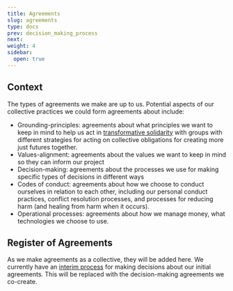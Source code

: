 ```yaml
---
title: Agreements
slug: agreements
type: docs
prev: decision_making_process
next:
weight: 4
sidebar:
  open: true
---
```


## Context
The types of agreements we make are up to us. Potential aspects of our collective practices we could form agreements about include:
- Grounding-principles: agreements about what principles we want to keep in mind to help us act in [transformative solidarity](https://commonslibrary.org/solidarity-the-past-present-and-future-of-a-world-changing-idea/) with groups with different strategies for acting on collective obligations for creating more just futures together.
- Values-alignment: agreements about the values we want to keep in mind so they can inform our project
- Decision-making: agreements about the processes we use for making specific types of decisions in different ways
- Codes of conduct: agreements about how we choose to conduct ourselves in relation to each other, including our personal conduct practices, conflict resolution processes, and processes for reducing harm (and healing from harm when it occurs).
- Operational processes: agreements about how we manage money, what technologies we choose to use.

## Register of Agreements
As we make agreements as a collective, they will be added here. We currently have an [interim process](../interim_processes/decision_making_process) for making decisions about our initial agreements. This will be replaced with the decision-making agreements we co-create.
